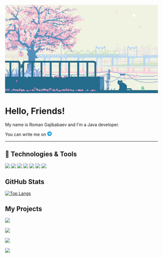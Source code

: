 [![Header](/images/header.gif "Header")](https://github.com/GrnDev1)

# Hello, Friends!

My name is Roman Gajibabaev and I'm a Java developer.

You can write me on  [![Telegram](/images/tg1.png)](https://t.me/Roma5n)

---

## 🔧 Technologies & Tools

![](https://img.shields.io/badge/Editor-IntelliJ_IDEA-informational?style=flat&logo=intellij-idea&logoColor=efb8cc&color=e4e4e4)
![](https://img.shields.io/badge/Code-Java-informational?style=flat&logo=openjdk&logoColor=efb8cc&color=e4e4e4)
![](https://img.shields.io/badge/Code-Spring-informational?style=flat&logo=spring&logoColor=efb8cc&color=e4e4e4)
![](https://img.shields.io/badge/Code-Hibernate-informational?style=flat&logo=hibernate&logoColor=efb8cc&color=e4e4e4)
![](https://img.shields.io/badge/Tools-Maven-informational?style=flat&logo=apache-maven&logoColor=efb8cc&color=e4e4e4)
![](https://img.shields.io/badge/Tools-PostgreSQL-informational?style=flat&logo=postgresql&logoColor=efb8cc&color=e4e4e4)
![](https://img.shields.io/badge/Tools-Bootstrap-informational?style=flat&logo=bootstrap&logoColor=efb8cc&color=e4e4e4)

## GitHub Stats

[![Top Langs](https://github-readme-stats.vercel.app/api/top-langs/?username=GrnDev1&title_color=3c7ebb&text_color=515151&icon_color=b92f20&bg_color=e4e4e4&langs_count=3)](https://github.com/GrnDev1)

## My Projects

>

[![](https://github-readme-stats.vercel.app/api/pin/?username=GrnDev1&repo=job4j_cinema&title_color=3c7ebb&text_color=515151&icon_color=b92f20&bg_color=e4e4e4)](https://github.com/GrnDev1/job4j_cinema)

>

[![](https://github-readme-stats.vercel.app/api/pin/?username=GrnDev1&repo=job4j_pooh&title_color=3c7ebb&text_color=515151&icon_color=b92f20&bg_color=e4e4e4)](https://github.com/GrnDev1/job4j_pooh)

>

[![](https://github-readme-stats.vercel.app/api/pin/?username=GrnDev1&repo=job4j_grabber&title_color=3c7ebb&text_color=515151&icon_color=b92f20&bg_color=e4e4e4)](https://github.com/GrnDev1/job4j_grabber)

>

[![](https://github-readme-stats.vercel.app/api/pin/?username=GrnDev1&repo=job4j_tracker&title_color=3c7ebb&text_color=515151&icon_color=b92f20&bg_color=e4e4e4)](https://github.com/GrnDev1/job4j_tracker)